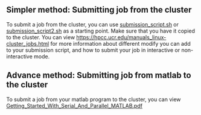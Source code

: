 ## Simpler method: Submitting job from the cluster
To submit a job from the cluster, you can use [submission_script.sh](submission_script.sh) or [submission_script2.sh](submission_script2.sh) as a starting point.
Make sure that you have it copied to the cluster.
You can view https://hpcc.ucr.edu/manuals_linux-cluster_jobs.html for more information about different modify you can add to your submission script, and how to submit your job in interactive or non-interactive mode.

## Advance method: Submitting job from matlab to the cluster
To submit a job from your matlab program to the cluster, you can view [Getting_Started_With_Serial_And_Parallel_MATLAB.pdf](Getting_Started_With_Serial_And_Parallel_MATLAB.pdf)
